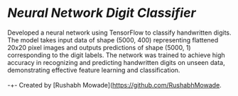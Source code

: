 # ***Neural Network Digit Classifier***
Developed a neural network using TensorFlow to classify handwritten digits. The model takes input data of shape (5000, 400) representing flattened 20x20 pixel images and outputs predictions of shape (5000, 1) corresponding to the digit labels. The network was trained to achieve high accuracy in recognizing and predicting handwritten digits on unseen data, demonstrating effective feature learning and classification.
<br><br> -+- Created by [Rushabh Mowade](https://github.com/RushabhMowade.




